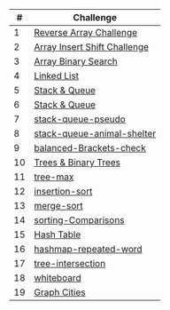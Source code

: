 | # | Challenge |
|----------|----------|
| 1| [Reverse Array Challenge](./array-reverse/array-reverse.md)|
| 2| [Array Insert Shift Challenge](./array-insert-shift/array_insert_shift.md)|
| 3| [Array Binary Search](./array-binary-search/array-binary-search.md)|
| 4| [Linked List](./linked-list/LinkedList.md)|
| 5| [Stack & Queue](./Stack_Queue/Stack-Queue.md)|
| 6| [Stack & Queue](./Stack_Queue/Stack-Queue.md)|
| 7| [stack-queue-pseudo](./stack-queue-pseudo/stack-queue-pseudo.md)|
| 8| [stack-queue-animal-shelter](./animal-shelter/stack-queue-animal-shelter.md)|
| 9| [balanced-Brackets-check](./Stack_Queue/balanced-Brackets-check.md)|
| 10| [Trees & Binary Trees](./trees/trees.md)|
| 11| [tree-max](./trees/tree-max.md)|
| 12| [insertion-sort](./insertion-sort/insertion-sort.md)|
| 13| [merge-sort](./merge-sort/merge_sort.md)|
| 14| [sorting-Comparisons](./sorting-Comparisons/Comparisons.md)|
| 15| [Hash Table](./Hash_Table/hashTable.md)|
| 16| [hashmap-repeated-word](./Hash_Table/repeated_word.md)|
| 17| [tree-intersection](./Hash_Table/tree_intersection.md)|
| 18| [whiteboard](./whiteboard%20assignment/README.md)|
| 19| [Graph Cities](./graph/Screenshot%202023-08-14%20213543.png)|
